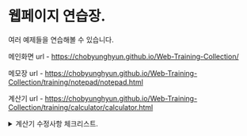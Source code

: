 # 웹페이지 연습장.
여러 예제들을 연습해볼 수 있습니다.

메인화면 url - https://chobyunghyun.github.io/Web-Training-Collection/

메모장 url - https://chobyunghyun.github.io/Web-Training-Collection/training/notepad/notepad.html

계산기 url - https://chobyunghyun.github.io/Web-Training-Collection/training/calculator/calculator.html

<details>
<summary>계산기 수정사항 체크리스트.</summary>
<div markdown="1">

- [ ] 소수점 이하의 숫자 입력 시에는 콤마가 없는게 나을 것 같습니다.
- [ ] 아까 설명해주시면서 인지하셨던 부분 '-' Minus 연산자가 이상합니다
( 5 - 8 = 순서대로 입력 시 58 출력)
- [ ] 숫자 + 연산자 입력 후 다른 연산자를 입력하면 연산자가 바뀌는데, 이후 숫자 + 연산자를 추가로 입력하면 백 스크린에는 가장 처음 입력한 연산자가 표시되고 그대로 계산됩니다.
( 5 + x 2 + 3 = 순서대로 입력 시 --> 처음 곱하기로 바뀌는듯했던 연산자가 다시 덧하기로 바뀌고 최종 계산도 덧셈으로 계산)
- [ ] '.' Dot 버튼과 함께하는 보완할 부분
(2 '.' + 3 '.' 입력 시 백 스크린에 '2. + 3.' 으로 출력됨  --> 계산은 정수로 잘 됨)
- [ ] '=' Equal 연산자를 계속 눌러 이전 연산을 계속할때는 ',' 콤마가 사라집니다.
(1000 + 10 = = 순서대로 입력 시)
- [ ] '+/-' 버튼이 이상합니다. 음수로 바뀐 숫자는 다시 양수가 되지 않습니다.
- [ ] 음수로 바꾼 숫자를 연산하면 양수로 취급되어 계산됩니다.
- [ ]  디폴트 값으로 0이 있으면 좋을 것 같습니다 ~!
- [ ]  숫자 클릭 -> +/- 클릭 -> % 클릭 하는 경우 원래는 0 / - 0.8으로 바껴야하는데,  퍼센티지로 출력되는 부분
     예)  8 숫자클릭 -> +/- 클릭(-8)  ->  %  클릭  =>  0.8 (아이폰계산기 경우 0이 출력 / 구글에서 테스트해본 계산기 경우 -0.8 )
- [ ] 소수점 찍고 소수를 입력할 때에도 ','가 찍히는 부분 (0.000,000,00 과 같이)
- [ ] +/- 한 번 입력 후 다시 입력 시 원래 자연수로 돌아오도록 수정되면 좋을 것 습니다!
- [ ] 저도 개인적으로 계산기와 배경을 구분하기 위해 색상 변경을 해주셨으면 좋겠습니다.
- [ ] 그리고 Clear하고 결과창에 0이 안뜨는 부분만 수정해주셨으면 될 것 같습니당
- [ ] 82누르고 %를 누르면 마지막에 1이 나옵니다!
- [ ] 배경을 조금 밝게 해주시면 좋겠사옵니다
- [ ] `5-6x9x6-` 마지막 연산자가 toggle되어있는 상태에서 `=`을 누르면 계산이 안되는 이슈
</div>
</details>

